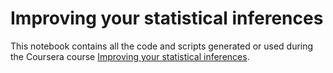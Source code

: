 # Improving your statistical inferences

This notebook contains all the code and scripts generated or used
during the Coursera course 
[Improving your statistical inferences](https://www.coursera.org/learn/statistical-inferences/supplement/jvAYS/assignment-1-which-p-values-can-you-expect).